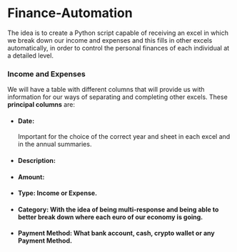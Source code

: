 # Finance-Automation
The idea is to create a Python script capable of receiving an excel in which we break down our income and expenses and this fills in other excels automatically, in order to control the personal finances of each individual at a detailed level.

### Income and Expenses
We will have a table with different columns that will provide us with information for our ways of separating and completing other excels.
These **principal columns** are:
- #### **Date**: 
    Important for the choice of the correct year and sheet in each excel and in the annual summaries.
- #### **Description**:  
- #### **Amount**: 
- #### **Type**: Income or Expense.
- #### **Category**: With the idea of being multi-response and being able to better break down where each euro of our economy is going.
- #### **Payment Method**: What bank account, cash, crypto wallet or any Payment Method.  